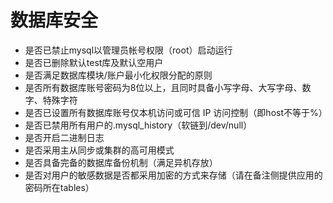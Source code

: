# 数据库安全

- 是否已禁止mysql以管理员帐号权限（root）启动运行
- 是否已删除默认test库及默认空用户
- 是否满足数据库模块/账户最小化权限分配的原则
- 是否所有数据库账号密码为8位以上，且同时具备小写字母、大写字母、数字、特殊字符
- 是否已设置所有数据库账号仅本机访问或可信 IP 访问控制（即host不等于%）
- 是否已禁用所有用户的.mysql_history（软链到/dev/null）
- 是否开启二进制日志
- 是否采用主从同步或集群的高可用模式
- 是否具备完备的数据库备份机制（满足异机存放）
- 是否对用户的敏感数据是否都采用加密的方式来存储（请在备注侧提供应用的密码所在tables）
